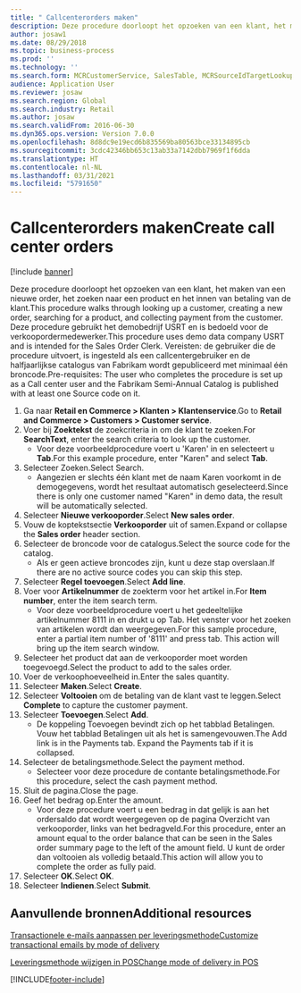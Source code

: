 ```yaml
---
title: " Callcenterorders maken"
description: Deze procedure doorloopt het opzoeken van een klant, het maken van een nieuwe order, het zoeken naar een product en het innen van betaling van de klant.
author: josaw1
ms.date: 08/29/2018
ms.topic: business-process
ms.prod: ''
ms.technology: ''
ms.search.form: MCRCustomerService, SalesTable, MCRSourceIdTargetLookup, MCRSalesQuickQuote, MCRSalesOrderRecap, MCRCustPaymDialog, MCRCustPaymLookup
audience: Application User
ms.reviewer: josaw
ms.search.region: Global
ms.search.industry: Retail
ms.author: josaw
ms.search.validFrom: 2016-06-30
ms.dyn365.ops.version: Version 7.0.0
ms.openlocfilehash: 8d8dc9e19ecd6b835569ba80563bce33134895cb
ms.sourcegitcommit: 3cdc42346bb653c13ab33a7142dbb7969f1f6dda
ms.translationtype: HT
ms.contentlocale: nl-NL
ms.lasthandoff: 03/31/2021
ms.locfileid: "5791650"
---
```

# <a name="create-call-center-orders"></a><span data-ttu-id="ab1d4-103"> Callcenterorders maken</span><span class="sxs-lookup"><span data-stu-id="ab1d4-103">Create call center orders</span></span>

[!include [banner](../includes/banner.md)]

<span data-ttu-id="ab1d4-104">Deze procedure doorloopt het opzoeken van een klant, het maken van een nieuwe order, het zoeken naar een product en het innen van betaling van de klant.</span><span class="sxs-lookup"><span data-stu-id="ab1d4-104">This procedure walks through looking up a customer, creating a new order, searching for a product, and collecting payment from the customer.</span></span> <span data-ttu-id="ab1d4-105">Deze procedure gebruikt het demobedrijf USRT en is bedoeld voor de verkoopordermedewerker.</span><span class="sxs-lookup"><span data-stu-id="ab1d4-105">This procedure uses demo data company USRT and is intended for the Sales Order Clerk.</span></span> <span data-ttu-id="ab1d4-106">Vereisten: de gebruiker die de procedure uitvoert, is ingesteld als een callcentergebruiker en de halfjaarlijkse catalogus van Fabrikam wordt gepubliceerd met minimaal één broncode.</span><span class="sxs-lookup"><span data-stu-id="ab1d4-106">Pre-requisites:  The user who completes the procedure is set up as a Call center user and the Fabrikam Semi-Annual Catalog is published with at least one Source code on it.</span></span>

1. <span data-ttu-id="ab1d4-107">Ga naar **Retail en Commerce \> Klanten \> Klantenservice**.</span><span class="sxs-lookup"><span data-stu-id="ab1d4-107">Go to **Retail and Commerce \> Customers \> Customer service**.</span></span>
2. <span data-ttu-id="ab1d4-108">Voer bij **Zoektekst** de zoekcriteria in om de klant te zoeken.</span><span class="sxs-lookup"><span data-stu-id="ab1d4-108">For **SearchText**, enter the search criteria to look up the customer.</span></span>
    * <span data-ttu-id="ab1d4-109">Voor deze voorbeeldprocedure voert u 'Karen' in en selecteert u **Tab**.</span><span class="sxs-lookup"><span data-stu-id="ab1d4-109">For this example procedure, enter "Karen" and select **Tab**.</span></span>  
3. <span data-ttu-id="ab1d4-110">Selecteer Zoeken.</span><span class="sxs-lookup"><span data-stu-id="ab1d4-110">Select Search.</span></span>
    * <span data-ttu-id="ab1d4-111">Aangezien er slechts één klant met de naam Karen voorkomt in de demogegevens, wordt het resultaat automatisch geselecteerd.</span><span class="sxs-lookup"><span data-stu-id="ab1d4-111">Since there is only one customer named "Karen" in demo data, the result will be automatically selected.</span></span>  
4. <span data-ttu-id="ab1d4-112">Selecteer **Nieuwe verkooporder**.</span><span class="sxs-lookup"><span data-stu-id="ab1d4-112">Select **New sales order**.</span></span>
5. <span data-ttu-id="ab1d4-113">Vouw de koptekstsectie **Verkooporder** uit of samen.</span><span class="sxs-lookup"><span data-stu-id="ab1d4-113">Expand or collapse the **Sales order** header section.</span></span>
6. <span data-ttu-id="ab1d4-114">Selecteer de broncode voor de catalogus.</span><span class="sxs-lookup"><span data-stu-id="ab1d4-114">Select the source code for the catalog.</span></span>
    * <span data-ttu-id="ab1d4-115">Als er geen actieve broncodes zijn, kunt u deze stap overslaan.</span><span class="sxs-lookup"><span data-stu-id="ab1d4-115">If there are no active source codes you can skip this step.</span></span>  
7. <span data-ttu-id="ab1d4-116">Selecteer **Regel toevoegen**.</span><span class="sxs-lookup"><span data-stu-id="ab1d4-116">Select **Add line**.</span></span>
8. <span data-ttu-id="ab1d4-117">Voer voor **Artikelnummer** de zoekterm voor het artikel in.</span><span class="sxs-lookup"><span data-stu-id="ab1d4-117">For **Item number**, enter the item search term.</span></span>
    * <span data-ttu-id="ab1d4-118">Voor deze voorbeeldprocedure voert u het gedeeltelijke artikelnummer 8111 in en drukt u op Tab. Het venster voor het zoeken van artikelen wordt dan weergegeven.</span><span class="sxs-lookup"><span data-stu-id="ab1d4-118">For this sample procedure, enter a partial item number of '8111' and press tab. This action will bring up the item search window.</span></span>  
9. <span data-ttu-id="ab1d4-119">Selecteer het product dat aan de verkooporder moet worden toegevoegd.</span><span class="sxs-lookup"><span data-stu-id="ab1d4-119">Select the product to add to the sales order.</span></span>
10. <span data-ttu-id="ab1d4-120">Voer de verkoophoeveelheid in.</span><span class="sxs-lookup"><span data-stu-id="ab1d4-120">Enter the sales quantity.</span></span>
11. <span data-ttu-id="ab1d4-121">Selecteer **Maken**.</span><span class="sxs-lookup"><span data-stu-id="ab1d4-121">Select **Create**.</span></span>
12. <span data-ttu-id="ab1d4-122">Selecteer **Voltooien** om de betaling van de klant vast te leggen.</span><span class="sxs-lookup"><span data-stu-id="ab1d4-122">Select **Complete** to capture the customer payment.</span></span>
13. <span data-ttu-id="ab1d4-123">Selecteer **Toevoegen**.</span><span class="sxs-lookup"><span data-stu-id="ab1d4-123">Select **Add**.</span></span>
    * <span data-ttu-id="ab1d4-124">De koppeling Toevoegen bevindt zich op het tabblad Betalingen. Vouw het tabblad Betalingen uit als het is samengevouwen.</span><span class="sxs-lookup"><span data-stu-id="ab1d4-124">The Add link is in the Payments tab. Expand the Payments tab if it is collapsed.</span></span>  
14. <span data-ttu-id="ab1d4-125">Selecteer de betalingsmethode.</span><span class="sxs-lookup"><span data-stu-id="ab1d4-125">Select the payment method.</span></span>
    * <span data-ttu-id="ab1d4-126">Selecteer voor deze procedure de contante betalingsmethode.</span><span class="sxs-lookup"><span data-stu-id="ab1d4-126">For this procedure, select the cash payment method.</span></span>  
15. <span data-ttu-id="ab1d4-127">Sluit de pagina.</span><span class="sxs-lookup"><span data-stu-id="ab1d4-127">Close the page.</span></span>
16. <span data-ttu-id="ab1d4-128">Geef het bedrag op.</span><span class="sxs-lookup"><span data-stu-id="ab1d4-128">Enter the amount.</span></span>
    * <span data-ttu-id="ab1d4-129">Voor deze procedure voert u een bedrag in dat gelijk is aan het ordersaldo dat wordt weergegeven op de pagina Overzicht van verkooporder, links van het bedragveld.</span><span class="sxs-lookup"><span data-stu-id="ab1d4-129">For this procedure, enter an amount equal to the order balance that can be seen in the Sales order summary page to the left of the amount field.</span></span> <span data-ttu-id="ab1d4-130">U kunt de order dan voltooien als volledig betaald.</span><span class="sxs-lookup"><span data-stu-id="ab1d4-130">This action will allow you to complete the order as fully paid.</span></span>  
17. <span data-ttu-id="ab1d4-131">Selecteer **OK**.</span><span class="sxs-lookup"><span data-stu-id="ab1d4-131">Select **OK**.</span></span>
18. <span data-ttu-id="ab1d4-132">Selecteer **Indienen**.</span><span class="sxs-lookup"><span data-stu-id="ab1d4-132">Select **Submit**.</span></span>

## <a name="additional-resources"></a><span data-ttu-id="ab1d4-133">Aanvullende bronnen</span><span class="sxs-lookup"><span data-stu-id="ab1d4-133">Additional resources</span></span>

[<span data-ttu-id="ab1d4-134">Transactionele e-mails aanpassen per leveringsmethode</span><span class="sxs-lookup"><span data-stu-id="ab1d4-134">Customize transactional emails by mode of delivery</span></span>](../customize-email-delivery-mode.md)

[<span data-ttu-id="ab1d4-135">Leveringsmethode wijzigen in POS</span><span class="sxs-lookup"><span data-stu-id="ab1d4-135">Change mode of delivery in POS</span></span>](../pos-change-delivery-mode.md)



[!INCLUDE[footer-include](../../includes/footer-banner.md)]